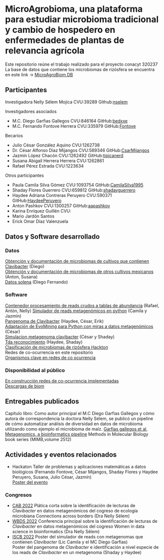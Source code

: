 # MicroAgrobioma, una plataforma para estudiar microbioma tradicional y cambio de hospedero en enfermedades de plantas de relevancia agrícola
Este repositorio reúne el trabajo realizado para el proyecto conacyt 320237 
La base de datos que contiene los microbiomas de rizósfera se encuentra en este link -> [MicroAgroBiom DB](https://132.248.196.39:5000/)

## Participantes  
Investigadora 
Nelly Sélem Mojica  			CVU:39289 Github:[nselem](https://github.com/nselem)  

Investigadores asociados  
- M.C. Diego Garfias Gallegos  		CVU:846164 GitHub:[bedxxe](https://github.com/bedxxe) 
- M.C. Fernando Fontove Herrera   	CVU:335979 GitHub:[Fontove](https://github.com/Fontove)

Becarios  
- Julio César González Aquino 		CVU:1262738
- Dr. César Alfonso Díaz Mijangos	CVU:589346   GitHub:[CsarMijangos](https://github.com/CsarMijangos)
- Jazmín López Chacón 			CVU:1262492  GitHub:[tipicanerd](https://github.com/tipicanerd)
- Susana Abigail Herrera Herrera 	CVU:1262861
- Rafael Pérez Estrada			CVU:1223634
  
Otros participantes  
- Paula Camila Silva Gómez  		CVU:1093754 GitHub:[CamilaSilva1995](https://github.com/CamilaSilva1995)
- Shaday Flores Guerrero   		CVU:659812 GitHub:[shadayguerrero](https://github.com/shadayguerrero)
- Haydee Adriana Contreras Peruyero    	CVU:590371 GitHub:[HaydeePeruyero](https://github.com/HaydeePeruyero)
- Anton Pashkov   			CVU:1300257 GitHub:[aapashkov](https://github.com/aapashkov)
- Karina Enríquez Guillén		CVU:
- Mario Jardón Santos
- Erick Omar Díaz Valenzuela   


## Datos y Software desarrollado  
### Datos
[Obtención y documentación de microbiomas de cultivos que contienen Clavibacter](https://bedxxe.github.io/clavibacter/)  (Diego)    
[Obtención y documentación de microbiomas de otros cultivos mexicanos](https://github.com/nselem/microagrobioma/blob/main/biom/metamex_full.csv) (Anton, Susana)     
[Datos solena](https://bedxxe.github.io/clavibacter/episodes/solena-data.html) (Diego Fernando)    
### Software 
[Contenedor procesamiento de reads crudos a tablas de abundancia](https://github.com/ccm-bioinfo/cambda2023)  (Rafael, Antón, Nelly)
[Simulador de reads metagenómicos en python](https://github.com/CamilaSilva1995/Tesis_Maestria/tree/main/Generador_de_reads)  (Camila y Jazmin)    
[Pangenoma de Clavibacter](https://github.com/HaydeePeruyero/Pangenome_) (Haydee, César, Erik)  
[Adaptación de EvoMining para Python con miras a datos metagenómicos](https://github.com/CsarMijangos/CsarPos) (César)   
[Simulacion metagenoma clavibacter](https://github.com/shadayguerrero/TDA-Metaganomas) (César y Shaday)  
[Tda reconocimiento](https://github.com/HaydeePeruyero/TDA_Pangenomics) (Haydee, Shaday)  
[Clasificación de microbiomas de rizósfera Hackton](https://github.com/nselem/ccm-bioinfomatica-lab/tree/main/221119Hackaton)	  
Redes de co-ocurrencia en este repositorio  
[Organismos clave en redes de co ocurrencia](https://github.com/MarioJardonS)  

### Disponibilidad al público 
[En construcción redes de co-ocurrencia implementadas](http://132.248.196.38:5000/)  
[Descargas de biom](https://lab.matmor.unam.mx/files/index.php?p=)  
 
## Entregables publicados  
Capítulo libro:
Como autor principal el M.C Diego Garfias Gallegos y cómo autora de correspondencia la doctora Nelly Sélem, se publicó un pipeline de cómo automatizar análisis de diversidad en datos de microbioma utilizando como ejemplo el microbioma de maíz. 
[Garfias gallegos et al, Metagenomics, a bioinformatics pipeline](https://link.springer.com/protocol/10.1007/978-1-0716-2429-6_10) 
Methods in Molecular Biology book series (MIMB,volume 2512)

## Actividades y eventos relacionados  
- Hackaton Taller de problemas y aplicaciones matemáticas a datos biológicos (Fernando Fontove, César Mijangos, Shaday Flores y Haydee Peruyero, Susana, Julio César, Jazmín)  
[Poster del evento](https://twitter.com/nselem35/status/1575979433085009920/photo/1)

### Congresos 
- [CAB 2022](https://microbe-connections.org/)   Plática corta sobre la identificación de lecturas de _Clavibacter_ en datos metagenómicos del cogreso de ecología microbiana Connections across borders  (Dra Nelly Sélem)
- [WBDS 2022](https://wbds.la/conferences/3WBDSLAC/speakers.html)  Conferencia principal sobre la identificación de lecturas de _Clavibacter_ en datos metagenómicos del cogreso Women in data science in bioinformatics  (Dra Nelly Sélem)  
- [ISCB 2022](https://www.iscb.org/la2022)  Poster del simulador de reads con metagenomas que contienen _Clavibacter_ (Lic Camila y el MC Diego Garfias)  
	     Poster del pangenoma de _Clavibacter_ e identificación a nivel especie de los reads de _Clavibacter_ en un metagenoma (Shaday y Haydee)  

